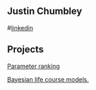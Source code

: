 ## Justin Chumbley
#[linkedin](https://www.linkedin.com/in/chumbleycode)

## Projects
[Parameter ranking](credible_ranks.md)

[Bayesian life course models.](life_course.md)

